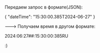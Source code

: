 Передаем запрос в формате(JSON):

{
"dateTime": "15:30:00.385T2024-06-27"
}

---> Получаем время в другом формате:

2024:06:27##:15:30:00:385RU

:)

